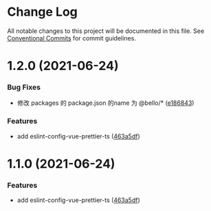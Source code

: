 # Change Log

All notable changes to this project will be documented in this file.
See [Conventional Commits](https://conventionalcommits.org) for commit guidelines.

# 1.2.0 (2021-06-24)


### Bug Fixes

* 修改 packages 的 package.json 的name 为 @bello/* ([e186843](https://github.com/thomas-bello/bello_frontend/commit/e1868439babee0771c1f3811cdc4dc4cf6d3dfff))


### Features

* add eslint-config-vue-prettier-ts ([463a5df](https://github.com/thomas-bello/bello_frontend/commit/463a5df87442fc2cccdacda7b4041574525c641b))





# 1.1.0 (2021-06-24)


### Features

* add eslint-config-vue-prettier-ts ([463a5df](https://github.com/thomas-bello/bello_frontend/commit/463a5df87442fc2cccdacda7b4041574525c641b))
